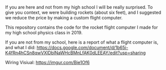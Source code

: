 If you are here and not from my high school I will be really surprised.
To give you context, we were building rockets (about six feet), and I suggested we reduce the price by making a custom flight computer.

This repository contains the code for the rocket flight computer I made for my high school physics class in 2019.

If you are not from my school, here is a report of what a flight computer is, and what I did: 
https://docs.google.com/document/d/1b65i-K4fRn4hCSn8qwVXlDblNaWHcBMnLfAK0dLEEAY/edit?usp=sharing

Wiring Visiual: https://imgur.com/Bie1Of6

